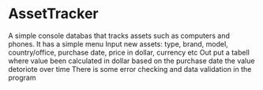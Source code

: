# AssetTracker
A simple console databas that tracks assets such as computers and phones.
It has a simple menu
Input new assets: type, brand, model, country/office, purchase date, price in dollar, currency etc
Out put a tabell where value been calculated in dollar based on the purchase date the value detoriote over time
There is some error checking and data validation in the program
